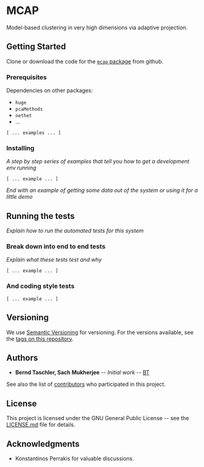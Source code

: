 # MCAP

Model-based clustering in very high dimensions via adaptive projection.


## Getting Started

Clone or download the code for the [`mcap` package](https://github.com/btaschler/MCAP) from github.


### Prerequisites

Dependencies on other packages:
- `huge`
- `pcaMethods`
- `nethet`
- ...


```
[ ... examples ... ]
```

### Installing

*A step by step series of examples that tell you how to get a development env running*


```
[ ... example ... ]
```

*End with an example of getting some data out of the system or using it for a little demo*



## Running the tests

*Explain how to run the automated tests for this system*

### Break down into end to end tests

*Explain what these tests test and why*

```
[ ... example ... ]
```

### And coding style tests

```
[ ... example ... ]
```


## Versioning

We use [Semantic Versioning](http://semver.org/) for versioning. For the versions available, see the [tags on this repository](https://github.com/btaschler/MCAP/releases). 


## Authors

* **Bernd Taschler, Sach Mukherjee** -- *Initial work* -- [BT](https://github.com/btaschler)

See also the list of [contributors](https://github.com/btaschler/MCAP/graphs/contributors) who participated in this project.


## License

This project is licensed under the GNU General Public License -- see the [LICENSE.md](LICENSE.md) file for details.


## Acknowledgments

* Konstantinos Perrakis for valuable discussions.


